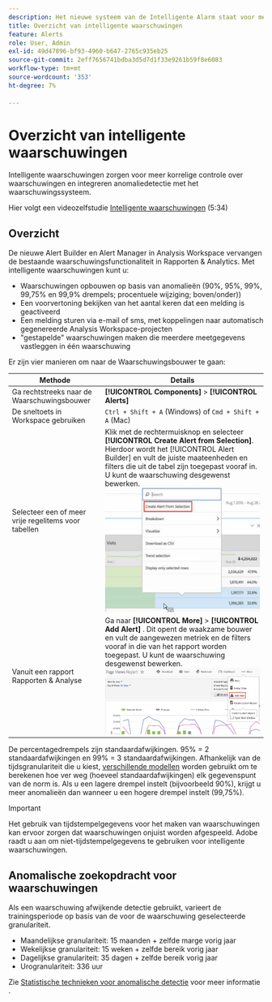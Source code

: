 ```yaml
---
description: Het nieuwe systeem van de Intelligente Alarm staat voor meer korrelige controle over alarm toe en integreert anomalieopsporing met het waakzame systeem.
title: Overzicht van intelligente waarschuwingen
feature: Alerts
role: User, Admin
exl-id: 49d47896-bf93-4960-b647-2765c935eb25
source-git-commit: 2eff7656741bdba3d5d7d1f33e9261b59f8e6083
workflow-type: tm+mt
source-wordcount: '353'
ht-degree: 7%

---
```


# Overzicht van intelligente waarschuwingen

Intelligente waarschuwingen zorgen voor meer korrelige controle over waarschuwingen en integreren anomaliedetectie met het waarschuwingssysteem.

Hier volgt een videozelfstudie [Intelligente waarschuwingen](https://experienceleague.adobe.com/docs/analytics-learn/tutorials/data-science/intelligent-alerts.html) (5:34)

## Overzicht

De nieuwe Alert Builder en Alert Manager in Analysis Workspace vervangen de bestaande waarschuwingsfunctionaliteit in Rapporten &amp; Analytics. Met intelligente waarschuwingen kunt u:

* Waarschuwingen opbouwen op basis van anomalieën (90%, 95%, 99%, 99,75% en 99,9% drempels; procentuele wijziging; boven/onder))
* Een voorvertoning bekijken van het aantal keren dat een melding is geactiveerd
* Een melding sturen via e-mail of sms, met koppelingen naar automatisch gegenereerde Analysis Workspace-projecten
* &quot;gestapelde&quot; waarschuwingen maken die meerdere meetgegevens vastleggen in één waarschuwing

Er zijn vier manieren om naar de Waarschuwingsbouwer te gaan:

| Methode | Details |
| --- | --- |
| Ga rechtstreeks naar de Waarschuwingsbouwer | **[!UICONTROL Components]** > **[!UICONTROL Alerts]** |
| De sneltoets in Workspace gebruiken | `Ctrl + Shift + A` (Windows) of `Cmd + Shift + A` (Mac) |
| Selecteer een of meer vrije regelitems voor tabellen | Klik met de rechtermuisknop en selecteer **[!UICONTROL Create Alert from Selection]**. Hierdoor wordt het [!UICONTROL Alert Builder] en vult de juiste maateenheden en filters die uit de tabel zijn toegepast vooraf in. U kunt de waarschuwing desgewenst bewerken. ![Berichtgeving maken van selectie](assets/create-alert-from-selection.png) |
| Vanuit een rapport Rapporten &amp; Analyse | Ga naar  **[!UICONTROL More]** > **[!UICONTROL Add Alert]** . Dit opent de waakzame bouwer en vult de aangewezen metriek en de filters vooraf in die van het rapport worden toegepast. U kunt de waarschuwing desgewenst bewerken. ![Waarschuwing toevoegen](assets/add-alert.png) |

De percentagedrempels zijn standaardafwijkingen. 95% = 2 standaardafwijkingen en 99% = 3 standaardafwijkingen. Afhankelijk van de tijdsgranulariteit die u kiest, [verschillende modellen](/help/analyze/analysis-workspace/c-anomaly-detection/statistics-anomaly-detection.md) worden gebruikt om te berekenen hoe ver weg (hoeveel standaardafwijkingen) elk gegevenspunt van de norm is. Als u een lagere drempel instelt (bijvoorbeeld 90%), krijgt u meer anomalieën dan wanneer u een hogere drempel instelt (99,75%).

>[!IMPORTANT]
>
>Het gebruik van tijdstempelgegevens voor het maken van waarschuwingen kan ervoor zorgen dat waarschuwingen onjuist worden afgespeeld. Adobe raadt u aan om niet-tijdstempelgegevens te gebruiken voor intelligente waarschuwingen.

## Anomalische zoekopdracht voor waarschuwingen

Als een waarschuwing afwijkende detectie gebruikt, varieert de trainingsperiode op basis van de voor de waarschuwing geselecteerde granulariteit.

* Maandelijkse granulariteit: 15 maanden + zelfde marge vorig jaar
* Wekelijkse granulariteit: 15 weken + zelfde bereik vorig jaar
* Dagelijkse granulariteit: 35 dagen + zelfde bereik vorig jaar
* Urogranulariteit: 336 uur

Zie [Statistische technieken voor anomalische detectie](/help/analyze/analysis-workspace/c-anomaly-detection/statistics-anomaly-detection.md) voor meer informatie .
